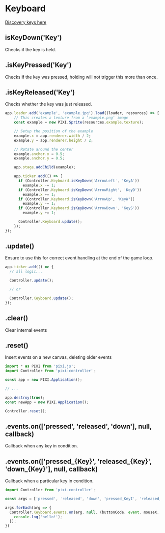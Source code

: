 # Keyboard

[Discovery keys here](https://keycode.info/)

## isKeyDown('Key')

Checks if the key is held.

## .isKeyPressed('Key')

Checks if the key was pressed, holding will not trigger this more than once.

## .isKeyReleased('Key')

Checks whether the key was just released.

```js
app.loader.add('example', 'example.jpg').load((loader, resources) => {
    // This creates a texture from a 'example.png' image
    const example = new PIXI.Sprite(resources.example.texture);

    // Setup the position of the example
    example.x = app.renderer.width / 2;
    example.y = app.renderer.height / 2;

    // Rotate around the center
    example.anchor.x = 0.5;
    example.anchor.y = 0.5;

    app.stage.addChild(example);

    app.ticker.add(() => { 
      if (Controller.Keyboard.isKeyDown('ArrowLeft', 'KeyA'))
        example.x -= 1;
      if (Controller.Keyboard.isKeyDown('ArrowRight', 'KeyD'))
        example.x += 1;
      if (Controller.Keyboard.isKeyDown('ArrowUp', 'KeyW'))
        example.y -= 1;
      if (Controller.Keyboard.isKeyDown('ArrowDown', 'KeyS'))
        example.y += 1;

      Controller.Keyboard.update();
    });
});
```

## .update()

Ensure to use this for correct event handling at the end of the game loop.

```js
app.ticker.add(() => {
  // all logic...

  Controller.update();

  // or

  Controller.Keyboard.update();
});
```

## .clear()

Clear internal events

## .reset()

Insert events on a new canvas, deleting older events

```js
import * as PIXI from 'pixi.js';
import Controller from 'pixi-controller';

const app = new PIXI.Application();

// ...

app.destroy(true);
const newApp = new PIXI.Application();

Controller.reset();
```

## .events.on(['pressed', 'released', 'down'], null, callback)

Callback when any key in condition.

## .events.on(['pressed_{Key}', 'released_{Key}', 'down_{Key}'], null, callback)

Callback when a particular key in condition.

```js
import Controller from 'pixi-controller';

const args = ['pressed', 'released', 'down', 'pressed_KeyI', 'released_KeyI', 'down_KeyI'];

args.forEach(arg => {
  Controller.Keyboard.events.on(arg, null, (buttonCode, event, mouseX, mouseY, mouseOriginX, mouseOriginY, mouseMoveX, mouseMoveY) => {
    console.log('hello!');
  });
})
```
